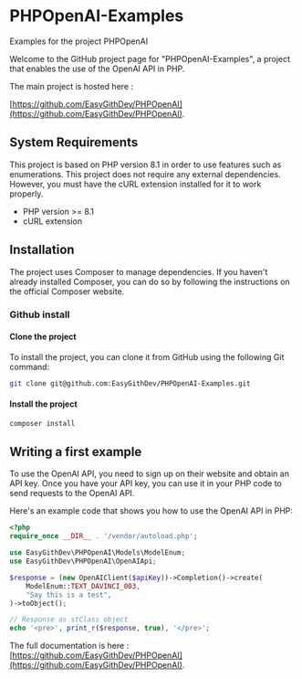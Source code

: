 # PHPOpenAI-Examples
Examples for the project PHPOpenAI

Welcome to the GitHub project page for "PHPOpenAI-Examples", a project that enables the use of the OpenAI API in PHP.

The main project is hosted here :

[https://github.com/EasyGithDev/PHPOpenAI](https://github.com/EasyGithDev/PHPOpenAI).

## System Requirements

This project is based on PHP version 8.1 in order to use features such as enumerations. This project does not require any external dependencies. However, you must have the cURL extension installed for it to work properly.

- PHP version >= 8.1
- cURL extension

## Installation

The project uses Composer to manage dependencies. If you haven't already installed Composer, you can do so by following the instructions on the official Composer website.

### Github install

#### Clone the project

To install the project, you can clone it from GitHub using the following Git command:

```bash
git clone git@github.com:EasyGithDev/PHPOpenAI-Examples.git
```

#### Install the project

```bash
composer install
```

## Writing a first example

To use the OpenAI API, you need to sign up on their website and obtain an API key. Once you have your API key, you can use it in your PHP code to send requests to the OpenAI API.

Here's an example code that shows you how to use the OpenAI API in PHP:

```php
<?php
require_once __DIR__ . '/vendor/autoload.php';

use EasyGithDev\PHPOpenAI\Models\ModelEnum;
use EasyGithDev\PHPOpenAI\OpenAIApi;

$response = (new OpenAIClient($apiKey))->Completion()->create(
    ModelEnum::TEXT_DAVINCI_003,
    "Say this is a test",
)->toObject();

// Response as stClass object
echo '<pre>', print_r($response, true), '</pre>';
```

The full documentation is here :
[https://github.com/EasyGithDev/PHPOpenAI](https://github.com/EasyGithDev/PHPOpenAI).
